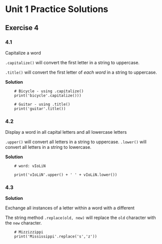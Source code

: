 # Unit 1 Practice Solutions

## Exercise 4

### 4.1

Capitalize a word

`.capitalize()` will convert the first letter in a string to uppercase.

`.title()` will convert the first letter of *each word* in a string to uppercase.

**Solution**
    
        # Bicycle - using .capitalize()
        print('bicycle'.capitalize()))

        # Guitar - using .title()
        print('guitar'.title())

### 4.2

Display a word in all capital letters and all lowercase letters

`.upper()` will convert all letters in a string to uppercase.
`.lower()` will convert all letters in a string to lowercase.

**Solution**
    
        # word: vIoLiN

        print('vIoLiN'.upper() + ' ' + vIoLiN.lower())  

### 4.3

**Solution**

Exchange all instances of a letter within a word with a different

The string method `.replace(old, new)` will replace the `old` character with the `new` character.  

        # Mizzizzippi
        print('Mississippi'.replace('s','z')) 